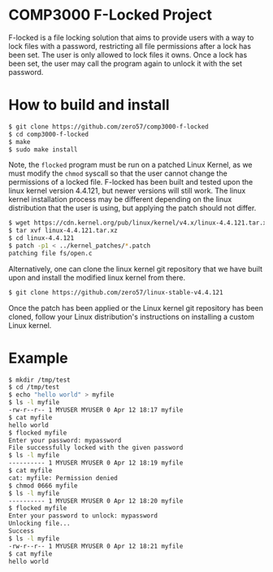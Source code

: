 # COMP3000 F-Locked Project

F-locked is a file locking solution that aims to provide users with a way to
lock files with a password, restricting all file permissions after a lock has
been set. The user is only allowed to lock files it owns. Once a lock has been
set, the user may call the program again to unlock it with the set password.

# How to build and install
```bash
$ git clone https://github.com/zero57/comp3000-f-locked
$ cd comp3000-f-locked
$ make
$ sudo make install
```

Note, the `flocked` program must be run on a patched Linux Kernel, as we must
modify the `chmod` syscall so that the user cannot change the permissions of a
locked file. F-locked has been built and tested upon the linux kernel version
4.4.121, but newer versions will still work. The linux kernel installation
process may be different depending on the linux distribution that the user is
using, but applying the patch should not differ.

```bash
$ wget https://cdn.kernel.org/pub/linux/kernel/v4.x/linux-4.4.121.tar.xz
$ tar xvf linux-4.4.121.tar.xz
$ cd linux-4.4.121
$ patch -p1 < ../kernel_patches/*.patch
patching file fs/open.c
```

Alternatively, one can clone the linux kernel git repository that we have built
upon and install the modified linux kernel from there.

```bash
$ git clone https://github.com/zero57/linux-stable-v4.4.121
```

Once the patch has been applied or the Linux kernel git repository has been
cloned, follow your Linux distribution's instructions on installing a custom
Linux kernel.

# Example
```bash
$ mkdir /tmp/test
$ cd /tmp/test
$ echo "hello world" > myfile
$ ls -l myfile
-rw-r--r-- 1 MYUSER MYUSER 0 Apr 12 18:17 myfile
$ cat myfile
hello world
$ flocked myfile
Enter your password: mypassword
File successfully locked with the given password
$ ls -l myfile
---------- 1 MYUSER MYUSER 0 Apr 12 18:19 myfile
$ cat myfile
cat: myfile: Permission denied
$ chmod 0666 myfile
$ ls -l myfile
---------- 1 MYUSER MYUSER 0 Apr 12 18:20 myfile
$ flocked myfile
Enter your password to unlock: mypassword
Unlocking file...
Success
$ ls -l myfile
-rw-r--r-- 1 MYUSER MYUSER 0 Apr 12 18:21 myfile
$ cat myfile
hello world
```
